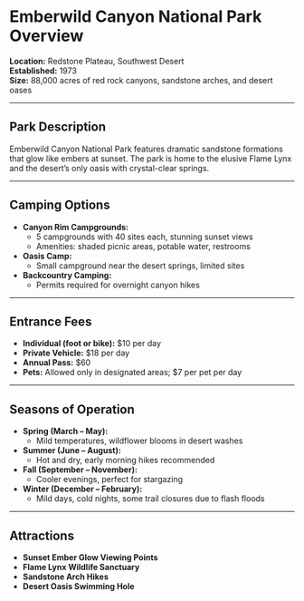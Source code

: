 # Emberwild Canyon National Park Overview

**Location:** Redstone Plateau, Southwest Desert  
**Established:** 1973  
**Size:** 88,000 acres of red rock canyons, sandstone arches, and desert oases

---

## Park Description  
Emberwild Canyon National Park features dramatic sandstone formations that glow like embers at sunset. The park is home to the elusive Flame Lynx and the desert’s only oasis with crystal-clear springs.

---

## Camping Options  
- **Canyon Rim Campgrounds:**  
  - 5 campgrounds with 40 sites each, stunning sunset views  
  - Amenities: shaded picnic areas, potable water, restrooms  
- **Oasis Camp:**  
  - Small campground near the desert springs, limited sites  
- **Backcountry Camping:**  
  - Permits required for overnight canyon hikes  

---

## Entrance Fees  
- **Individual (foot or bike):** $10 per day  
- **Private Vehicle:** $18 per day  
- **Annual Pass:** $60  
- **Pets:** Allowed only in designated areas; $7 per pet per day  

---

## Seasons of Operation  
- **Spring (March – May):**  
  - Mild temperatures, wildflower blooms in desert washes  
- **Summer (June – August):**  
  - Hot and dry, early morning hikes recommended  
- **Fall (September – November):**  
  - Cooler evenings, perfect for stargazing  
- **Winter (December – February):**  
  - Mild days, cold nights, some trail closures due to flash floods  

---

## Attractions  
- **Sunset Ember Glow Viewing Points**  
- **Flame Lynx Wildlife Sanctuary**  
- **Sandstone Arch Hikes**  
- **Desert Oasis Swimming Hole**  
